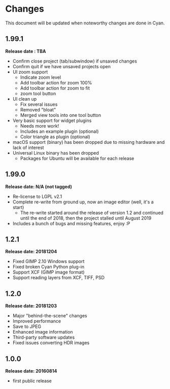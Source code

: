 # Changes

This document will be updated when noteworthy changes are done in Cyan.

## 1.99.1

**Release date : TBA**

* Confirm close project (tab/subwindow) if unsaved changes
* Confirm quit if we have unsaved projects open
* UI zoom support
  * Indicate zoom level
  * Add toolbar action for zoom 100%
  * Add toolbar action for zoom to fit
  * zoom tool button
* UI clean up
  * Fix several issues
  * Removed "bloat"
  * Merged view tools into one tool button
* Very basic support for widget plugins
  * Needs more work!
  * Includes an example plugin (optional)
  * Color triangle as plugin (optional)
* macOS support (binary) has been dropped due to missing hardware and lack of interest
* Universal Linux binary has been dropped
  * Packages for Ubuntu will be available for each release

## 1.99.0

**Release date: N/A (not tagged)**

* Re-license to LGPL v2.1
* Complete re-write from ground up, now an image editor (well, it's a start)
  * The re-write started around the release of version 1.2 and continued until the end of 2018, then the project stalled until August 2019
* Includes a bunch of bugs and missing features, enjoy :P

## 1.2.1

**Release date: 20181204** 

* Fixed GIMP 2.10 Windows support
* Fixed broken Cyan Python plug-in
* Support XCF (GIMP image format)
* Support reading layers from XCF, TIFF, PSD

## 1.2.0

**Release date: 20181203**

 * Major "behind-the-scene" changes
 * Improved performance
 * Save to JPEG
 * Enhanced image information
 * Third-party software updates
 * Fixed issues converting HDR images

## 1.0.0

**Release date: 20160814**

 * first public release
